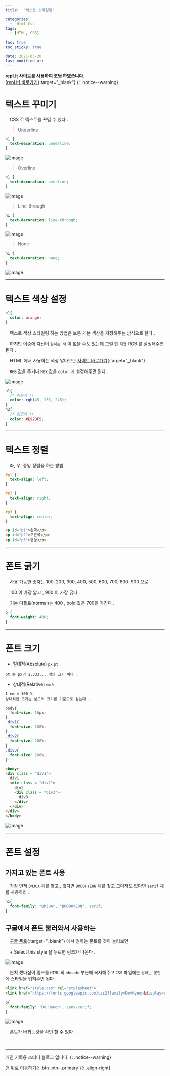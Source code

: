 ```yaml
---
title:  "텍스트 스타일링" 

categories:
  -  Html Css
tags:
  - [HTML, CSS]

toc: true
toc_sticky: true

date: 2021-03-20
last_modified_at: 
---
```

**repl.it 사이트를 사용하여 코딩 하였습니다.**   
[[repl.it] 바로가기](https://replit.com/){:target="_blank"}
{: .notice--warning}

# 텍스트 꾸미기

　CSS 로 텍스트를 꾸밀 수 있다 .

> Underline

```css
h1 {
  text-decoration: underline;
}
```

![image](https://user-images.githubusercontent.com/50429028/111863769-d10d1400-89a0-11eb-91c8-14504423592e.png)


> Overline

```css
h1 {
  text-decoration: overline;
}
```

![image](https://user-images.githubusercontent.com/50429028/111863790-e8e49800-89a0-11eb-98df-d410efea0998.png)


> Line-through

```css
h1 {
  text-decoration: line-through;
}
```

![image](https://user-images.githubusercontent.com/50429028/111863803-f437c380-89a0-11eb-8165-7be39df622d7.png)

> None

```css
h1 {
  text-decoration: none;
}
```

![image](https://user-images.githubusercontent.com/50429028/111863812-0154b280-89a1-11eb-867b-6fe0f282093e.png)

***

# 텍스트 색상 설정

```css
h1{
  color: orange;
}
```

　텍스트 색상 스타일링 하는 방법은 보통 기본 색상을 지정해주는 방식으로 한다 .

　하지만 이중에 자신이 `원하는 색` 이 없을 수도 있는데 그럴 땐 `직접` RGB 를 설정해주면 된다 .

　HTML 에서 사용하는 색상 알아보는 [사이트 바로가기](https://htmlcolorcodes.com/){:target="_blank"}

　`RGB` 값을 주거나 `HEX` 값을 `color` 에 설정해주면 된다 .

![image](https://user-images.githubusercontent.com/50429028/111863010-30b4f080-899c-11eb-8457-e3b55fd2d54a.png)

```css
h1{
  /* 하늘색 */
  color: rgb(45, 136, 245);
}
h2{
  /* 핑크색 */
  color: #E92DF5;
}
```

***

# 텍스트 정렬

　좌, 우, 중앙 정렬을 하는 방법 .

```css
#p1 {
  text-align: left;
}

#p2 {
  text-align: right;
}

#p3 {
  text-align: center;
}
```

```html
<p id="p1">왼쪽</p>
<p id="p2">오른쪽</p>
<p id="p3">중앙</p>
```

***

# 폰트 굵기

　사용 가능한 숫자는 100, 200, 300, 400, 500, 600, 700, 800, 900 으로

　100 이 가장 얇고 , 900 이 가장 굵다 .

　기본 디폴트(normal)는 400 , bold 값은 700을 가진다 .

```css
p {
  font-weight: 400;
}
```

***

# 폰트 크기

- 절대적(Absolute) `px` `pt`

```
pt 는 px의 1.333... 배의 크기 이다 .
```

- 상대적(Relative) `em` `%`

```
1 em = 100 %
상대적인 크기는 분모의 크기를 기준으로 삼는다 .
```
```css
body{
  font-size: 16px;
}
.div1{
  font-size: 100%;
}
.div2{
  font-size: 200%;
}
.div3{
  font-size: 200%;
}
```
```html
<body>
<div class = "div1">
  div1
  <div class = "div2">
    div2
    <div class = "div3">
      div3
    </div>
  </div>
</div>
</body>
```

![image](https://user-images.githubusercontent.com/50429028/111863604-f77e7f80-899f-11eb-904d-c15a169cb4c8.png)


***

# 폰트 설정

## 가지고 있는 폰트 사용 

　가장 먼저 `BMJUA` 체를 찾고 , 없다면 `BMDOHYEON` 체를 찾고 그마저도 없다면 `serif` 체를 사용하라 .

```css
h1{
  font-family: "BMJUA", "BMDOHYEON", serif;
}
```

## 구글에서 폰트 불러와서 사용하는

　[구글 폰트](https://fonts.google.com/?subset=korean){:target="_blank"} 에서 원하는 폰트를 찾아 눌러보면

　+ Select this style 을 누르면 링크가 나온다 .

![image](https://user-images.githubusercontent.com/50429028/111864344-aa041180-89a3-11eb-8aff-9a6ce527e963.png)

　눈치 챘다싶이 링크를 `HTML` 의 `<head>` 부분에 복사해주고 `CSS` 파일에는 `원하는 문단`에 스타일을 입혀주면 된다 .

```html
<link href="style.css" rel="stylesheet">
<link href="https://fonts.googleapis.com/css2?family=Do+Hyeon&display=swap" rel="stylesheet">
```

```css
p{
  font-family: 'Do Hyeon', sans-serif;
}
```

![image](https://user-images.githubusercontent.com/50429028/111864538-cbb1c880-89a4-11eb-9f4f-8b7fa2fe1e54.png)

　폰트가 바뀌는것을 확인 할 수 있다 .

<br>

***

개인 기록용 스터디 블로그 입니다.
{: .notice--warning}

[맨 위로 이동하기](#){: .btn .btn--primary }{: .align-right}